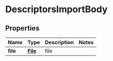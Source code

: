 # DescriptorsImportBody

## Properties
Name | Type | Description | Notes
------------ | ------------- | ------------- | -------------
**file** | [**File**](File.md) | file | 
